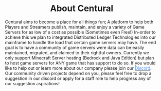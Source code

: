 <center><h1>About Centural</h1></center>
Centural aims to become a place for all things fun; 
A platform to help both Players and Streamers publish, maintain, and enjoy a variety of Game Servers for as low of a cost as possible (Sometimes even Free!) 
In-order to achieve this we plan to integrated Distributed Ledger Technologies into our mainframe to handle the load that certain game servers may have. 
The end goal is to have a community of game servers were data can be easily maintained, migrated, and claimed to their rightful owners. 
Currently we only support Minecraft Server hosting (Bedrock and Java Edition) but plan to host game servers for ANY game that has support to do so. 
If you would like to help out or learn more about our company please join our <a href="https://discord.gg/hkxddzG" target="blank"><font color="#5093FF">Discord</font></a>. 
Our community driven projects depend on you, please feel free to drop a suggestion in our discord or apply for a staff role to help progress any of our suggestion aspirations!